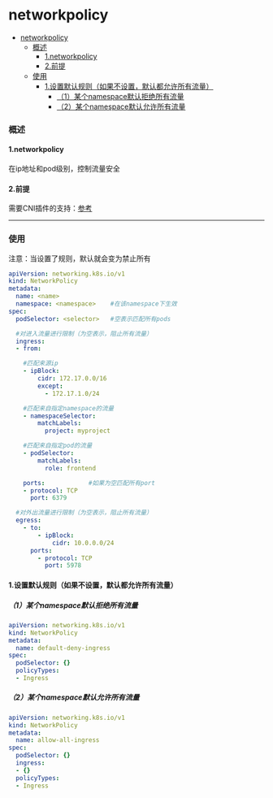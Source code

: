 # networkpolicy

<!-- @import "[TOC]" {cmd="toc" depthFrom=1 depthTo=6 orderedList=false} -->
<!-- code_chunk_output -->

- [networkpolicy](#networkpolicy)
    - [概述](#概述)
      - [1.networkpolicy](#1networkpolicy)
      - [2.前提](#2前提)
    - [使用](#使用)
      - [1.设置默认规则（如果不设置，默认都允许所有流量）](#1设置默认规则如果不设置默认都允许所有流量)
        - [（1）某个namespace默认拒绝所有流量](#1某个namespace默认拒绝所有流量)
        - [（2）某个namespace默认允许所有流量](#2某个namespace默认允许所有流量)

<!-- /code_chunk_output -->

### 概述

#### 1.networkpolicy
在ip地址和pod级别，控制流量安全

#### 2.前提
需要CNI插件的支持：[参考](https://kubernetes.io/docs/concepts/extend-kubernetes/compute-storage-net/network-plugins/)

***

### 使用

注意：当设置了规则，默认就会变为禁止所有
```yaml
apiVersion: networking.k8s.io/v1
kind: NetworkPolicy
metadata:
  name: <name>
  namespace: <namespace>    #在该namespace下生效
spec:
  podSelector: <selector>   #空表示匹配所有pods

  #对进入流量进行限制（为空表示，阻止所有流量）
  ingress:
  - from:

    #匹配来源ip
    - ipBlock:
        cidr: 172.17.0.0/16
        except:
          - 172.17.1.0/24

    #匹配来自指定namespace的流量
    - namespaceSelector:
        matchLabels:
          project: myproject

    #匹配来自指定pod的流量
    - podSelector:
        matchLabels:
          role: frontend

    ports:            #如果为空匹配所有port
    - protocol: TCP
      port: 6379

  #对外出流量进行限制（为空表示，阻止所有流量）
  egress:
    - to:
        - ipBlock:
            cidr: 10.0.0.0/24
      ports:
        - protocol: TCP
          port: 5978
```

#### 1.设置默认规则（如果不设置，默认都允许所有流量）

##### （1）某个namespace默认拒绝所有流量
```yaml
apiVersion: networking.k8s.io/v1
kind: NetworkPolicy
metadata:
  name: default-deny-ingress
spec:
  podSelector: {}
  policyTypes:
  - Ingress
```

##### （2）某个namespace默认允许所有流量
```yaml
apiVersion: networking.k8s.io/v1
kind: NetworkPolicy
metadata:
  name: allow-all-ingress
spec:
  podSelector: {}
  ingress:
  - {}
  policyTypes:
  - Ingress
```
